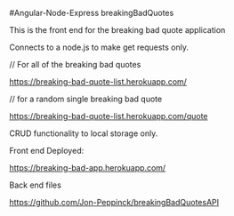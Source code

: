 #Angular-Node-Express breakingBadQuotes

This is the front end for the breaking bad quote application

Connects to a node.js to make get requests only.

// For all of the breaking bad quotes

https://breaking-bad-quote-list.herokuapp.com/

// for a random single breaking bad quote

https://breaking-bad-quote-list.herokuapp.com/quote

CRUD functionality to local storage only.

Front end Deployed:

https://breaking-bad-app.herokuapp.com/

Back end files

https://github.com/Jon-Peppinck/breakingBadQuotesAPI
